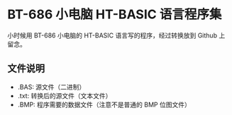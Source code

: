 # BT-686 小电脑 HT-BASIC 语言程序集

小时候用 BT-686 小电脑的 HT-BASIC 语言写的程序，经过转换放到 Github 上留念。

## 文件说明

* .BAS: 源文件（二进制）
* .txt: 转换后的源文件（文本文件）
* .BMP: 程序需要的数据文件（注意不是普通的 BMP 位图文件）
